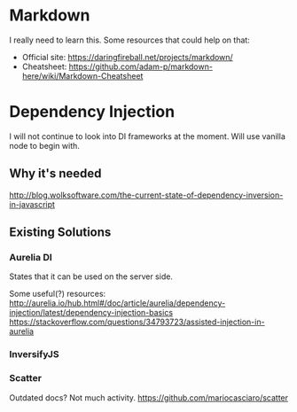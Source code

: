 # Markdown
I really need to learn this. Some resources that could help on that:

* Official site: https://daringfireball.net/projects/markdown/
* Cheatsheet: https://github.com/adam-p/markdown-here/wiki/Markdown-Cheatsheet

# Dependency Injection
I will not continue to look into DI frameworks at the moment. Will use 
vanilla node to begin with.

## Why it's needed
http://blog.wolksoftware.com/the-current-state-of-dependency-inversion-in-javascript

## Existing Solutions
### Aurelia DI
States that it can be used on the server side.

Some useful(?) resources:
http://aurelia.io/hub.html#/doc/article/aurelia/dependency-injection/latest/dependency-injection-basics
https://stackoverflow.com/questions/34793723/assisted-injection-in-aurelia

### InversifyJS


### Scatter
Outdated docs? Not much activity. 
https://github.com/mariocasciaro/scatter

